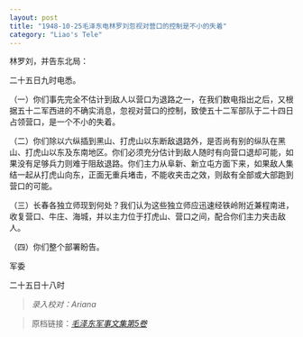 ```yaml
---
layout: post
title: "1948-10-25毛泽东电林罗刘忽视对营口的控制是不小的失着"
category: "Liao's Tele"
---
```


林罗刘，并告东北局：

二十五日九时电悉。

（一）你们事先完全不估计到敌人以营口为退路之一，在我们数电指出之后，又根据五十二军西进的不确实消息，忽视对营口的控制，致使五十二军部队于二十四日占领营口，是一个不小的失着。

（二）你们除以六纵插到黑山、打虎山以东断敌退路外，是否尚有别的纵队在黑山、打虎山以东及东南地区。你们必须充分估计到敌人随时有向营口退却可能，如果没有足够兵力则难于阻敌退路。你们主力从阜新、新立屯方面下来，如果敌人集结一起从打虎山向东，正面无重兵堵击，不能收夹击之效，则敌有全部或大部跑到营口的可能。

（三）长春各独立师现到何处？我们认为这些独立师应迅速经铁岭附近兼程南进，收复营口、牛庄、海城，并以主力位于打虎山、营口之间，配合你们主力夹击敌人。

（四）你们整个部署盼告。

军委

二十五日十八时

> *录入校对：Ariana*

> 原档链接：[*毛泽东军事文集第5卷*](https://www.modernhistory.org.cn/#/Detailedreading?fileCode=0001_ts_31027578&treeId=188023779&uniqTag&dirCode=e21a6230329943309f9367c8fbeb1ffa&bzId&qkTitle&imageUrl=https%3A%2F%2Fiiif.modernhistory.org.cn%2Fiiif%2F2%2F0001_ts_31027578%252F0001_ts_31027578_00130.jpg&contUrl=https%3A%2F%2Fkrwxk-prod.oss-cn-beijing.aliyuncs.com%2F0001_ts_31027578%2F0001_ts_31027578.json)
